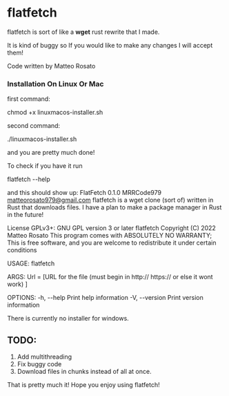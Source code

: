 # flatfetch
flatfetch is sort of like a __wget__ rust rewrite that I made.

It is kind of buggy so If you would like to make any changes I will accept them!

Code written by Matteo Rosato

### Installation On Linux Or Mac

first command:

chmod +x linuxmacos-installer.sh

second command:

./linuxmacos-installer.sh

and you are pretty much done!

To check if you have it run 

flatfetch --help

and this should show up:
FlatFetch 0.1.0
MRRCode979 <matteorosato979@gmail.com>
flatfetch is a wget clone (sort of) written in Rust that downloads files. I have a plan to make a
package manager in Rust in the future!

License GPLv3+: GNU GPL version 3 or later
flatfetch  Copyright (C) 2022  Matteo Rosato
This program comes with ABSOLUTELY NO WARRANTY; This is free software, and you are welcome to
redistribute it under certain conditions

USAGE:
    flatfetch <URL>

ARGS:
    <URL>    Url = [URL for the file (must begin in http:// https:// or else it wont work) ]

OPTIONS:
    -h, --help       Print help information
    -V, --version    Print version information


There is currently no installer for windows.
     
## TODO:

1. Add multithreading
2. Fix buggy code 
3. Download files in chunks instead of all at once.
        
That is pretty much it! Hope you enjoy using flatfetch!
